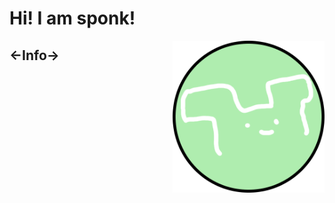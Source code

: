 # Hi! I am sponk!

<img src="img/circlesmile.png" width="243" height="243" alt="omg sponk" align="right">

## ←Info→
